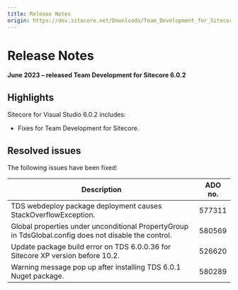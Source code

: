 ```yaml
---
title: Release Notes
origin: https://dev.sitecore.net/Downloads/Team_Development_for_Sitecore/6x/Team_Development_for_Sitecore_602/Release_Notes
---
```


# Release Notes

**June 2023 – released Team Development for Sitecore 6.0.2**

## Highlights

Sitecore for Visual Studio 6.0.2 includes:

-   Fixes for Team Development for Sitecore.

## Resolved issues

The following issues have been fixed:

 | Description | ADO no. |
 | --- | --- |
 | TDS webdeploy package deployment causes StackOverflowException. | 577311 |
 | Global properties under unconditional PropertyGroup in TdsGlobal.config does not disable the control. | 580569 |
 | Update package build error on TDS 6.0.0.36 for Sitecore XP version before 10.2. | 526620 |
 | Warning message pop up after installing TDS 6.0.1 Nuget package. | 580289 |